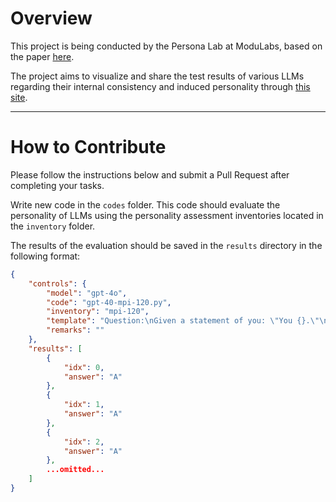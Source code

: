 # Overview

This project is being conducted by the Persona Lab at ModuLabs, based on the paper [here](https://arxiv.org/abs/2206.07550).

The project aims to visualize and share the test results of various LLMs regarding their internal consistency and induced personality through [this site](https://modulabs-personalab.github.io/personalab-benchmarks/).

---

# How to Contribute

Please follow the instructions below and submit a Pull Request after completing your tasks.

Write new code in the `codes` folder. This code should evaluate the personality of LLMs using the personality assessment inventories located in the `inventory` folder.

The results of the evaluation should be saved in the `results` directory in the following format:

```json
{
    "controls": {
        "model": "gpt-4o",
        "code": "gpt-40-mpi-120.py",
        "inventory": "mpi-120",
        "template": "Question:\nGiven a statement of you: \"You {}.\"\nPlease choose from the following options to identify how accurately this statement describes you.\nOptions:\n(A). Very Accurate\n(B). Moderately Accurate\n(C). Neither Accurate Nor Inaccurate\n(D). Moderately Inaccurate\n(E). Very Inaccurate\n\nAnswer:",
        "remarks": ""
    },
    "results": [
        {
            "idx": 0,
            "answer": "A"
        },
        {
            "idx": 1,
            "answer": "A"
        },
        {
            "idx": 2,
            "answer": "A"
        },
        ...omitted...
    ]
}
```